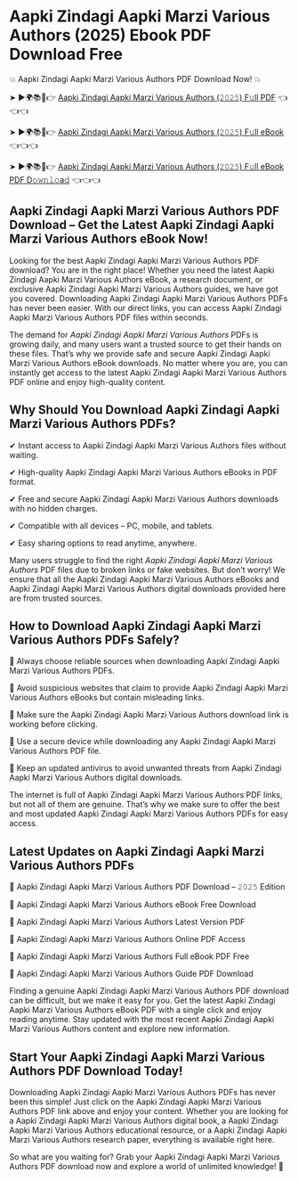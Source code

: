 # Aapki Zindagi Aapki Marzi Various Authors (2025) Ebook PDF Download Free

💥 Aapki Zindagi Aapki Marzi Various Authors PDF Download Now! 💥

➤ ►🌍📚📱👉 [Aapki Zindagi Aapki Marzi Various Authors (𝟸𝟶𝟸𝟻) F𝚞ll PDF](https://getpdf.xyz/aapki-zindagi-aapki-marzi-various-authors) 👈👈👈


➤ ►🌍📚📱👉 [Aapki Zindagi Aapki Marzi Various Authors (𝟸𝟶𝟸𝟻) F𝚞ll eBook](https://getpdf.xyz/aapki-zindagi-aapki-marzi-various-authors) 👈👈👈


➤ ►🌍📚📱👉 [Aapki Zindagi Aapki Marzi Various Authors (𝟸𝟶𝟸𝟻) F𝚞ll eBook PDF D𝚘𝚠𝚗𝚕𝚘a𝚍](https://getpdf.xyz/aapki-zindagi-aapki-marzi-various-authors) 👈👈👈


## Aapki Zindagi Aapki Marzi Various Authors PDF Download – Get the Latest Aapki Zindagi Aapki Marzi Various Authors eBook Now!

Looking for the best Aapki Zindagi Aapki Marzi Various Authors PDF download? You are in the right place! Whether you need the latest Aapki Zindagi Aapki Marzi Various Authors eBook, a research document, or exclusive Aapki Zindagi Aapki Marzi Various Authors guides, we have got you covered. Downloading Aapki Zindagi Aapki Marzi Various Authors PDFs has never been easier. With our direct links, you can access Aapki Zindagi Aapki Marzi Various Authors PDF files within seconds.

The demand for *Aapki Zindagi Aapki Marzi Various Authors* PDFs is growing daily, and many users want a trusted source to get their hands on these files. That’s why we provide safe and secure Aapki Zindagi Aapki Marzi Various Authors eBook downloads. No matter where you are, you can instantly get access to the latest Aapki Zindagi Aapki Marzi Various Authors PDF online and enjoy high-quality content.

## Why Should You Download Aapki Zindagi Aapki Marzi Various Authors PDFs?

✔ Instant access to Aapki Zindagi Aapki Marzi Various Authors files without waiting.

✔ High-quality Aapki Zindagi Aapki Marzi Various Authors eBooks in PDF format.

✔ Free and secure Aapki Zindagi Aapki Marzi Various Authors downloads with no hidden charges.

✔ Compatible with all devices – PC, mobile, and tablets.

✔ Easy sharing options to read anytime, anywhere.

Many users struggle to find the right *Aapki Zindagi Aapki Marzi Various Authors* PDF files due to broken links or fake websites. But don’t worry! We ensure that all the Aapki Zindagi Aapki Marzi Various Authors eBooks and Aapki Zindagi Aapki Marzi Various Authors digital downloads provided here are from trusted sources.

## How to Download Aapki Zindagi Aapki Marzi Various Authors PDFs Safely?

📌 Always choose reliable sources when downloading Aapki Zindagi Aapki Marzi Various Authors PDFs.

📌 Avoid suspicious websites that claim to provide Aapki Zindagi Aapki Marzi Various Authors eBooks but contain misleading links.

📌 Make sure the Aapki Zindagi Aapki Marzi Various Authors download link is working before clicking.

📌 Use a secure device while downloading any Aapki Zindagi Aapki Marzi Various Authors PDF file.

📌 Keep an updated antivirus to avoid unwanted threats from Aapki Zindagi Aapki Marzi Various Authors digital downloads.

The internet is full of Aapki Zindagi Aapki Marzi Various Authors PDF links, but not all of them are genuine. That’s why we make sure to offer the best and most updated Aapki Zindagi Aapki Marzi Various Authors PDFs for easy access.

## Latest Updates on Aapki Zindagi Aapki Marzi Various Authors PDFs

🔹 Aapki Zindagi Aapki Marzi Various Authors PDF Download – 𝟸𝟶𝟸𝟻 Edition

🔹 Aapki Zindagi Aapki Marzi Various Authors eBook Free Download

🔹 Aapki Zindagi Aapki Marzi Various Authors Latest Version PDF

🔹 Aapki Zindagi Aapki Marzi Various Authors Online PDF Access

🔹 Aapki Zindagi Aapki Marzi Various Authors Full eBook PDF Free

🔹 Aapki Zindagi Aapki Marzi Various Authors Guide PDF Download

Finding a genuine Aapki Zindagi Aapki Marzi Various Authors PDF download can be difficult, but we make it easy for you. Get the latest Aapki Zindagi Aapki Marzi Various Authors eBook PDF with a single click and enjoy reading anytime. Stay updated with the most recent Aapki Zindagi Aapki Marzi Various Authors content and explore new information.

## Start Your Aapki Zindagi Aapki Marzi Various Authors PDF Download Today!

Downloading Aapki Zindagi Aapki Marzi Various Authors PDFs has never been this simple! Just click on the Aapki Zindagi Aapki Marzi Various Authors PDF link above and enjoy your content. Whether you are looking for a Aapki Zindagi Aapki Marzi Various Authors digital book, a Aapki Zindagi Aapki Marzi Various Authors educational resource, or a Aapki Zindagi Aapki Marzi Various Authors research paper, everything is available right here.

So what are you waiting for? Grab your Aapki Zindagi Aapki Marzi Various Authors PDF download now and explore a world of unlimited knowledge! 🚀